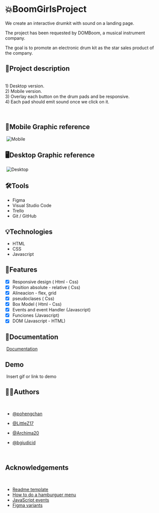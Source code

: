 # :boom:BoomGirlsProject
We create an interactive drumkit with sound on a landing page.
   
The project has been requested by DOMBoom, a musical instrument company. 
   
The goal is to promote an electronic drum kit as the star sales product of the company.   
   
   
## :open_book:Project description   
​        
     1) Desktop version.  
     2) Mobile version.   
     3) Overlay each button on the drum pads and be responsive.     
     4) Each pad should emit sound once we click on it.   
        
   ​
## :iphone:Mobile Graphic reference
​
![Mobile](https://femcoders.notion.site/image/https%3A%2F%2Fs3-us-west-2.amazonaws.com%2Fsecure.notion-static.com%2Fb40a38f6-5832-4bdf-8303-2f084c34a20d%2FWhatsApp_Image_2021-10-29_at_08.46.11.jpeg?table=block&id=c1a0021e-dc27-4e55-9445-b2c96f2e97bb&spaceId=b1698d55-b015-4275-96b0-7b32bc5e291c&width=2000&userId=&cache=v2)
​
## :desktop_computer:Desktop Graphic reference
​
![Desktop](https://femcoders.notion.site/image/https%3A%2F%2Fs3-us-west-2.amazonaws.com%2Fsecure.notion-static.com%2Fcb72f498-a8d2-4955-8b1b-0fc1fc3e8196%2FWhatsApp_Image_2021-10-29_at_08.46.11_(1).jpeg?table=block&id=09b0ce40-d3df-4022-aae2-9b423005663d&spaceId=b1698d55-b015-4275-96b0-7b32bc5e291c&width=2000&userId=&cache=v2)
​
## :hammer_and_wrench:Tools 
- Figma
- Visual Studio Code
- Trello
- Git / GitHub   

## :bulb:Technologies
- HTML
- CSS
- Javascript   
     
## :flashlight:Features
* [x] Responsive design  ( Html - Css)
* [x] Position absolute - relative  ( Css)
* [x] Alineacion - flex, grid
* [x] pseudoclases  ( Css)
* [x] Box Model ( Html - Css)
* [x] Events and event Handler (Javascript)
* [x] Funciones (Javascript)
* [x] DOM (Javascript - HTML)
​
​
## :page_facing_up:Documentation
​
[Documentation](https://femcoders.notion.site/Hit-the-DOMboom-3a2028b203f94b6dbb079a0b5fddf06c)
​
​
## Demo
​
Insert gif or link to demo
​
​
## :raising_hand_woman:Authors
​
- [@pohengchan](https://github.com/pohengchan)
- [@LittleZ17](https://github.com/LittleZ17)
- [@Archima20](https://github.com/Archima20)
- [@bgiudicid](https://github.com/bgiudicid)   
     
     ​​
## Acknowledgements
​
 - [Readme template](https://readme.so/)
 - [How to do a hamburguer menu](https://codepen.io/alvarotrigo/pen/MWEJEWG)
 - [JavaScript events](https://www.w3schools.com/js/js_events.asp)
 - [Figma variants](https://help.figma.com/hc/en-us/articles/360056440594-Create-and-use-variants)